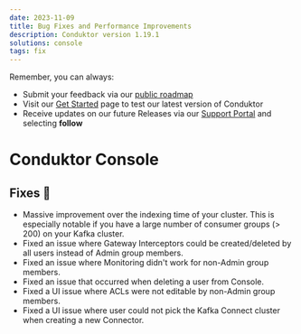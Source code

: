 ```yaml
---
date: 2023-11-09
title: Bug Fixes and Performance Improvements
description: Conduktor version 1.19.1
solutions: console
tags: fix
---
```


Remember, you can always:

- Submit your feedback via our [public roadmap](https://product.conduktor.help/)
- Visit our [Get Started](https://www.conduktor.io/get-started/) page to test our latest version of Conduktor
- Receive updates on our future Releases via our [Support Portal](https://support.conduktor.io/hc/en-gb/sections/16400521075217-Releases) and selecting **follow**

# Conduktor Console

## Fixes 🔨

- Massive improvement over the indexing time of your cluster. This is especially notable if you have a large number of consumer groups (> 200) on your Kafka cluster.
- Fixed an issue where Gateway Interceptors could be created/deleted by all users instead of Admin group members.
- Fixed an issue where Monitoring didn't work for non-Admin group members.
- Fixed an issue that occurred when deleting a user from Console.
- Fixed a UI issue where ACLs were not editable by non-Admin group members.
- Fixed a UI issue where user could not pick the Kafka Connect cluster when creating a new Connector.
